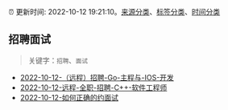 :alarm_clock: 更新时间: 2022-10-12 19:21:10。[来源分类](../README.md)、[标签分类](../TAGS.md)、[时间分类](../TIMELINE.md)

## 招聘面试


> 关键字：`招聘`、`面试`



- [2022-10-12-（远程）招聘-Go-主程与-IOS-开发](https://www.v2ex.com/t/886506) 
- [2022-10-12-远程-全职-招聘-C++-软件工程师](https://www.v2ex.com/t/886505) 
- [2022-10-12-如何正确的约面试](https://www.v2ex.com/t/886491) 